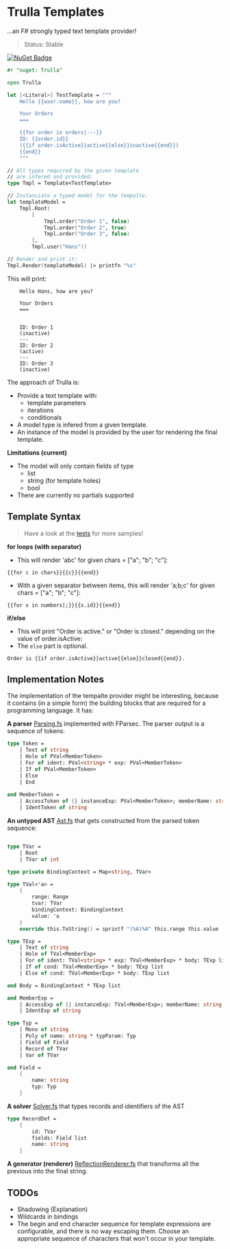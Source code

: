 # Trulla Templates

...an F# strongly typed text template provider!

> Status: Stable

[![NuGet Badge](http://img.shields.io/nuget/v/Trulla.svg?style=flat)](https://www.nuget.org/packages/Trulla)

```fsharp
#r "nuget: Trulla"

open Trulla

let [<Literal>] TestTemplate = """
    Hello {{user.name}}, how are you?

    Your Orders
    ===

    {{for order in orders|---}}
    ID: {{order.id}}
    ({{if order.isActive}}active{{else}}inactive{{end}})
    {{end}}
    """

// All types required by the given template
// are infered and provided:
type Tmpl = Template<TestTemplate>

// Instanciate a typed model for the tempalte.
let templateModel =
    Tmpl.Root(
        [
            Tmpl.order("Order 1", false)
            Tmpl.order("Order 2", true)
            Tmpl.order("Order 3", false)
        ],
        Tmpl.user("Hans"))

// Render and print it:
Tmpl.Render(templateModel) |> printfn "%s"
```

This will print:

```
    Hello Hans, how are you?

    Your Orders
    ===


    ID: Order 1
    (inactive)
    ---
    ID: Order 2
    (active)
    ---
    ID: Order 3
    (inactive)
```

The approach of Trulla is:

* Provide a text template with:
  * template parameters
  * iterations
  * conditionals
* A model type is infered from a given template.
* An instance of the model is provided by the user for rendering the final template.


**Limitations (current)**

* The model will only contain  fields of type
  * list
  * string (for template holes)
  * bool 
* There are currently no partials supported


## Template Syntax

> Have a look at the [tests](./src/TypeProvider/Tests/RenderExamples.fs) for more samples!

**for loops (with separator)**

* This will render 'abc' for given chars = ["a"; "b"; "c"]:

```
{{for c in chars}}{{c}}{{end}}
```

* With a given separator between items, this will render 'a;b;c' for given chars = ["a"; "b"; "c"]:

```
{{for x in numbers|;}}{{x.id}}{{end}}
```

**if/else**

* This will print "Order is active." or "Order is closed." depending on the value of order.isActive:
* The `else` part is optional.

```
Order is {{if order.isActive}}active{{else}}closed{{end}}.
```


## Implementation Notes

The implementation of the tempalte provider might be interesting, because it contains (in a simple form) the building blocks that are required for a programming language. It has:

**A parser** [Parsing.fs](src/TypeProvider/Trulla/Parsing.fs) implemented with FParsec. The parser output is a sequence of tokens:

```fsharp
type Token =
    | Text of string
    | Hole of PVal<MemberToken>
    | For of ident: PVal<string> * exp: PVal<MemberToken>
    | If of PVal<MemberToken>
    | Else
    | End
    
and MemberToken =
    | AccessToken of {| instanceExp: PVal<MemberToken>; memberName: string |}
    | IdentToken of string
```

**An untyped AST** [Ast.fs](src/TypeProvider/Trulla/Ast.fs) that gets constructed from the parsed token sequence:

```fsharp

type TVar =
    | Root
    | TVar of int

type private BindingContext = Map<string, TVar>

type TVal<'a> =
    { 
        range: Range
        tvar: TVar
        bindingContext: BindingContext
        value: 'a 
    }
    override this.ToString() = sprintf "(%A)%A" this.range this.value

type TExp =
    | Text of string
    | Hole of TVal<MemberExp>
    | For of ident: TVal<string> * exp: TVal<MemberExp> * body: TExp list
    | If of cond: TVal<MemberExp> * body: TExp list
    | Else of cond: TVal<MemberExp> * body: TExp list

and Body = BindingContext * TExp list

and MemberExp =
    | AccessExp of {| instanceExp: TVal<MemberExp>; memberName: string |}
    | IdentExp of string

type Typ =
    | Mono of string
    | Poly of name: string * typParam: Typ
    | Field of Field
    | Record of TVar
    | Var of TVar

and Field = 
    { 
        name: string
        typ: Typ
    }
```

**A solver** [Solver.fs](src/TypeProvider/Trulla/Solver.fs) that types records and identifiers of the AST

```fsharp
type RecordDef =
    {
        id: TVar
        fields: Field list
        name: string
    }
```

**A generator (renderer)** [ReflectionRenderer.fs](src/TypeProvider/Trulla/ReflectionRenderer.fs) that transforms all the previous into the final string.

## TODOs

* Shadowing (Explanation)
* Wildcards in bindings
* The begin and end character sequence for template expressions are configurable, and there is no way escaping them. Choose an appropriate sequence of characters that won't occur in your template.
